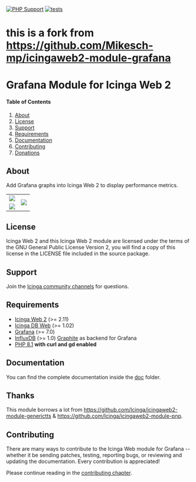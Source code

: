 [![PHP Support](https://img.shields.io/badge/php-%3E%3D%207.4-777BB4?logo=PHP)](https://php.net/)
[![tests](https://github.com/phlpdtrt/icingaweb2-module-grafana/actions/workflows/tests.yml/badge.svg)](https://github.com/phlpdtrt/icingaweb2-module-grafana/actions/workflows/tests.yml)


# this is a fork from https://github.com/Mikesch-mp/icingaweb2-module-grafana


# Grafana Module for Icinga Web 2

#### Table of Contents

1. [About](#about)
2. [License](#license)
3. [Support](#support)
4. [Requirements](#requirements)
5. [Documentation](#documentation)
6. [Contributing](#contributing)
7. [Donations](#donations)


## About

Add Grafana graphs into Icinga Web 2 to display performance metrics.

<table border="0">
<tr>
   <td><img src="https://github.com/Mikesch-mp/icingaweb2-module-grafana/raw/master/doc/images/icingaweb2_grafana_screenshot_01.png"></td>
   <td rowspan="2"><img src="https://github.com/Mikesch-mp/icingaweb2-module-grafana/raw/master/doc/images/icingaweb2_grafana_screenshot_05.png"></td>
</tr>
<tr>
   <td><img src="https://github.com/Mikesch-mp/icingaweb2-module-grafana/raw/master/doc/images/icingaweb2_grafana_screenshot_01.png"></td>
</tr>
</table>




## License

Icinga Web 2 and this Icinga Web 2 module are licensed under the terms of the GNU
General Public License Version 2, you will find a copy of this license in the
LICENSE file included in the source package.

## Support

Join the [Icinga community channels](https://icinga.com/community/) for questions.

## Requirements

* [Icinga Web 2](https://github.com/Icinga/icingaweb2) (>= 2.11)
* [Icinga DB Web](https://github.com/Icinga/icingadb-web) (>= 1.02)
* [Grafana](https://grafana.com/) (>= 7.0)
* [InfluxDB](https://docs.influxdata.com/influxdb/) (>= 1.0) [Graphite](https://graphiteapp.org) as backend for Grafana
* [PHP 8.1](https://www.php.net) **with curl and gd enabled**

## Documentation

You can find the complete documentation inside the [doc](https://github.com/Mikesch-mp/icingaweb2-module-grafana/raw/master/doc) folder.

## Thanks

This module borrows a lot from https://github.com/Icinga/icingaweb2-module-generictts & https://github.com/Icinga/icingaweb2-module-pnp.

## Contributing

There are many ways to contribute to the Icinga Web module for Grafana --
whether it be sending patches, testing, reporting bugs, or reviewing and
updating the documentation. Every contribution is appreciated!

Please continue reading in the [contributing chapter](CONTRIBUTING.md).

